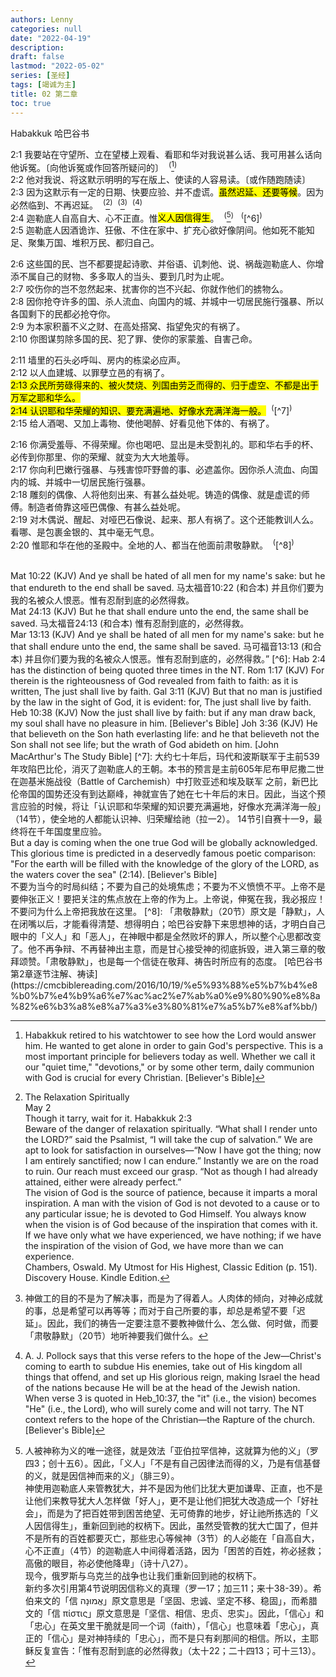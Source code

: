 ```yaml
---
authors: Lenny
categories: null
date: "2022-04-19"
description: 
draft: false
lastmod: "2022-05-02"
series: [圣经]
tags: [竭诚为主]
title: 02 第二章
toc: true
---
```

Habakkuk 哈巴谷书
<!--more-->

2:1 我要站在守望所、立在望楼上观看、看耶和华对我说甚么话、我可用甚么话向他诉冤。〔向他诉冤或作回答所疑问的〕&nbsp;&nbsp;<sup>(</sup>[^1]<sup>)</sup>  
2:2 他对我说、将这默示明明的写在版上、使读的人容易读。〔或作随跑随读〕  
2:3 因为这默示有一定的日期、快要应验、并不虚谎。<mark>虽然迟延、还要等候</mark>。因为必然临到、不再迟延。&nbsp;&nbsp;<sup>(</sup>[^2]<sup>)</sup>&nbsp;&nbsp;<sup>(</sup>[^3]<sup>)</sup>&nbsp;&nbsp;<sup>(</sup>[^4]<sup>)</sup>  
2:4 迦勒底人自高自大、心不正直。惟<mark>义人因信得生</mark>。&nbsp;&nbsp;<sup>(</sup>[^5]<sup>)</sup> &nbsp;&nbsp;<sup>(</sup>[^6]<sup>)</sup>  
2:5 迦勒底人因酒诡诈、狂傲、不住在家中、扩充心欲好像阴间。他如死不能知足、聚集万国、堆积万民、都归自己。  

2:6 这些国的民、岂不都要提起诗歌、并俗语、讥刺他、说、祸哉迦勒底人、你增添不属自己的财物、多多取人的当头、要到几时为止呢。  
2:7 咬伤你的岂不忽然起来、扰害你的岂不兴起、你就作他们的掳物么。  
2:8 因你抢夺许多的国、杀人流血、向国内的城、并城中一切居民施行强暴、所以各国剩下的民都必抢夺你。  
2:9 为本家积蓄不义之财、在高处搭窝、指望免灾的有祸了。  
2:10 你图谋剪除多国的民、犯了罪、使你的家蒙羞、自害己命。  

2:11 墙里的石头必呼叫、房内的栋梁必应声。  
2:12 以人血建城、以罪孽立邑的有祸了。  
<mark>2:13 众民所劳碌得来的、被火焚烧、列国由劳乏而得的、归于虚空、不都是出于万军之耶和华么。  
2:14 认识耶和华荣耀的知识、要充满遍地、好像水充满洋海一般。</mark>&nbsp;&nbsp;<sup>(</sup>[^7]<sup>)</sup>  
2:15 给人酒喝、又加上毒物、使他喝醉、好看见他下体的、有祸了。  

2:16 你满受羞辱、不得荣耀。你也喝吧、显出是未受割礼的。耶和华右手的杯、必传到你那里、你的荣耀、就变为大大地羞辱。  
2:17 你向利巴嫩行强暴、与残害惊吓野兽的事、必遮盖你。因你杀人流血、向国内的城、并城中一切居民施行强暴。  
2:18 雕刻的偶像、人将他刻出来、有甚么益处呢。铸造的偶像、就是虚谎的师傅。制造者倚靠这哑巴偶像、有甚么益处呢。  
2:19 对木偶说、醒起、对哑巴石像说、起来、那人有祸了。这个还能教训人么。看哪、是包裹金银的、其中毫无气息。  
2:20 惟耶和华在他的圣殿中。全地的人、都当在他面前肃敬静默。&nbsp;&nbsp;<sup>(</sup>[^8]<sup>)</sup>  

[^1]: Habakkuk retired to his watchtower to see how the Lord would answer him. He wanted to get alone in order to gain God's perspective. This is a most important principle for believers today as well. Whether we call it our "quiet time," "devotions," or by some other term, daily communion with God is crucial for every Christian. [Believer's Bible]  
[^2]: The Relaxation Spiritually  
May 2  
Though it tarry, wait for it. Habakkuk 2:3  
Beware of the danger of relaxation spiritually.  “What shall I render unto the LORD?” said the Psalmist, “I will take the cup of salvation.” We are apt to look for satisfaction in ourselves—“Now I have got the thing; now I am entirely sanctified; now I can endure.” Instantly we are on the road to ruin. Our reach must exceed our grasp. “Not as though I had already attained, either were already perfect.”   
The vision of God is the source of patience, because it imparts a moral inspiration. A man with the vision of God is not devoted to a cause or to any particular issue; he is devoted to God Himself. You always know when the vision is of God because of the inspiration that comes with it.  
If we have only what we have experienced, we have nothing; if we have the inspiration of the vision of God, we have more than we can experience.  
Chambers, Oswald. My Utmost for His Highest, Classic Edition (p. 151).   Discovery House. Kindle Edition.  
[^3]: 神做工的目的不是为了解决事，而是为了得着人。人肉体的倾向，对神必成就的事，总是希望可以再等等；而对于自己所要的事，却总是希望不要「迟延」。因此，我们的祷告一定要注意不要教神做什么、怎么做、何时做，而要「肃敬静默」（20节）地听神要我们做什么。    
[^4]: A. J. Pollock says that this verse refers to the hope of the Jew—Christ's coming to earth to subdue His enemies, take out of His kingdom all things that offend, and set up His glorious reign, making Israel the head of the nations because He will be at the head of the Jewish nation. When verse 3 is quoted in Heb_10:37, the "it" (i.e., the vision) becomes "He" (i.e., the Lord), who will surely come and will not tarry. The NT context refers to the hope of the Christian—the Rapture of the church. [Believer's Bible]  
[^5]: 人被神称为义的唯一途径，就是效法「亚伯拉罕信神，这就算为他的义」（罗四3；创十五6）。因此，「义人」「不是有自己因律法而得的义，乃是有信基督的义，就是因信神而来的义」（腓三9）。  
神使用迦勒底人来管教犹大，并不是因为他们比犹大更加谦卑、正直，也不是让他们来教导犹大人怎样做「好人」，更不是让他们把犹大改造成一个「好社会」，而是为了把百姓带到困苦绝望、无可倚靠的地步，好让祂所拣选的「义人因信得生」，重新回到祂的权柄下。因此，虽然受管教的犹大亡国了，但并不是所有的百姓都要灭亡，那些忠心等候神（3节）的人必能在「自高自大，心不正直」（4节）的迦勒底人中间得着活路，因为「困苦的百姓，祢必拯救；高傲的眼目，祢必使他降卑」（诗十八27）。  
现今，俄罗斯与乌克兰的战争也让我们重新回到祂的权柄下。  
新约多次引用第4节说明因信称义的真理（罗一17；加三11；来十38-39）。希伯来文的「信 אֱמוּנָה」原文意思是「坚固、忠诚、坚定不移、稳固」，而希腊文的「信 πίστις」原文意思是「坚信、相信、忠贞、忠实」。因此，「信心」和「忠心」在英文里干脆就是同一个词（faith），「信心」也意味着「忠心」，真正的「信心」是对神持续的「忠心」，而不是只有刹那间的相信。所以，主耶稣反复宣告：「惟有忍耐到底的必然得救」（太十22；二十四13；可十三13）。   
<br>  
Mat 10:22 (KJV)  
And ye shall be hated of all men for my name's sake: but he that endureth to the end shall be saved.  
马太福音‬10:22 (和合本)  
并且你们要为我的名被众人恨恶。惟有忍耐到底的必然得救。  
<br>  
Mat 24:13 (KJV)
But he that shall endure unto the end, the same shall be saved.  
‪‪马太福音‬24:13 (和合本)
惟有忍耐到底的，必然得救。  
<br>  
Mar 13:13 (KJV)
And ye shall be hated of all men for my name's sake: but he that shall endure unto the end, the same shall be saved.  
‪马可福音‬13:13 (和合本)  
并且你们要为我的名被众人恨恶。惟有忍耐到底的，必然得救。”
[^6]: Hab 2:4 has the distinction of being quoted three times in the NT.  
Rom 1:17 (KJV)  
For therein is the righteousness of God revealed from faith to faith: as it is written, The just shall live by faith.  
Gal 3:11 (KJV)  
But that no man is justified by the law in the sight of God, it is evident: for, The just shall live by faith.  
Heb 10:38 (KJV)  
Now the just shall live by faith: but if any man draw back, my soul shall have no pleasure in him.  
[Believer's Bible]    
Joh 3:36 (KJV)  
He that believeth on the Son hath everlasting life: and he that believeth not the Son shall not see life; but the wrath of God abideth on him.  
[John MacArthur's The Study Bible]   
[^7]: 大约七十年后，玛代和波斯联军于主前539年攻陷巴比伦，消灭了迦勒底人的王朝。本书的预言是主前605年尼布甲尼撒二世在迦基米施战役（Battle of Carchemish）中打败亚述和埃及联军 之前，新巴比伦帝国的国势还没有到达巅峰，神就宣告了她在七十年后的末日。因此，当这个预言应验的时候，将让「认识耶和华荣耀的知识要充满遍地，好像水充满洋海一般」（14节），使全地的人都能认识神、归荣耀给祂（拉一2）。  
14节引自赛十一9，最终将在千年国度里应验。  
<br>  
But a day is coming when the one true God will be globally acknowledged. This glorious time is predicted in a deservedly famous poetic comparison: "For the earth will be filled with the knowledge of the glory of the LORD, as the waters cover the sea" (2:14). [Believer's Bible]    
<br>
不要为当今的时局纠结；不要为自己的处境焦虑；不要为不义愤愤不平。上帝不是要伸张正义！要把关注的焦点放在上帝的作为上。上帝说，伸冤在我，我必报应！  
不要问为什么上帝把我放在这里。  
[^8]: 「肃敬静默」（20节）原文是「静默」，人在闭嘴以后，才能看得清楚、想得明白；哈巴谷安静下来思想神的话，才明白自己眼中的「义人」和「恶人」，在神眼中都是全然败坏的罪人，所以整个心思都改变了。他不再争辩、不再替神出主意，而是甘心接受神的彻底拆毁，进入第三章的敬拜颂赞。「肃敬静默」，也是每一个信徒在敬拜、祷告时所应有的态度。  
[哈巴谷书第2章逐节注解、祷读](https://cmcbiblereading.com/2016/10/19/%e5%93%88%e5%b7%b4%e8%b0%b7%e4%b9%a6%e7%ac%ac2%e7%ab%a0%e9%80%90%e8%8a%82%e6%b3%a8%e8%a7%a3%e3%80%81%e7%a5%b7%e8%af%bb/)

